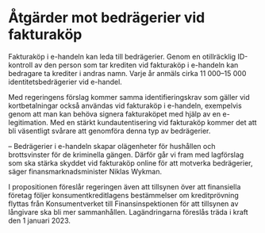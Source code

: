 # Åtgärder mot bedrägerier vid fakturaköp

Fakturaköp i e\-handeln kan leda till bedrägerier. Genom en otillräcklig ID\-kontroll av den person som tar krediten vid fakturaköp i e\-handeln kan bedragare ta krediter i andras namn. Varje år anmäls cirka 11 000–15 000 identitetsbedrägerier vid e\-handel.

Med regeringens förslag kommer samma identifieringskrav som gäller vid kortbetalningar också användas vid fakturaköp i e\-handeln, exempelvis genom att man kan behöva signera fakturaköpet med hjälp av en e\-legitimation. Med en stärkt kundautentisering vid fakturaköp kommer det att bli väsentligt svårare att genomföra denna typ av bedrägerier.

– Bedrägerier i e\-handeln skapar olägenheter för hushållen och brottsvinster för de kriminella gängen. Därför går vi fram med lagförslag som ska stärka skyddet vid fakturaköp online för att motverka bedrägerier, säger finansmarknadsminister Niklas Wykman.

I propositionen föreslår regeringen även att tillsynen över att finansiella företag följer konsumentkreditlagens bestämmelser om kreditprövning flyttas från Konsumentverket till Finansinspektionen för att tillsynen av långivare ska bli mer sammanhållen. Lagändringarna föreslås träda i kraft den 1 januari 2023\.
